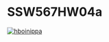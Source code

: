 # SSW567HW04a
[![hboinippa](https://circleci.com/gh/hboinippa/SSW567HW-041.svg?style=svg)](https://app.circleci.com/pipelines/github/hboinippa/SSW567HW-041?branch=main&filter=all)
